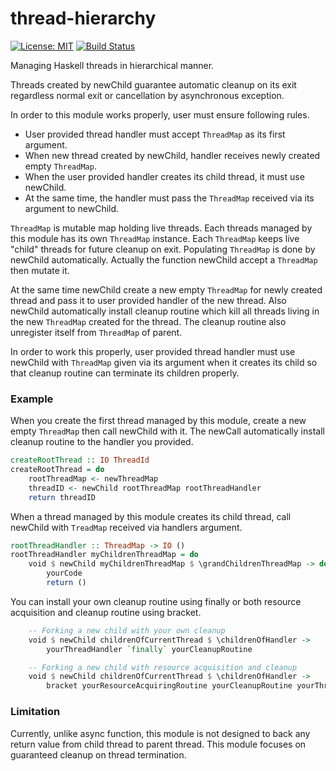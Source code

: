 # thread-hierarchy

[![License: MIT](https://img.shields.io/badge/License-MIT-brightgreen.svg)](https://opensource.org/licenses/MIT)
[![Build Status](https://travis-ci.org/nshimaza/thread-hierarchy.svg?branch=master)](https://travis-ci.org/nshimaza/thread-hierarchy)

Managing Haskell threads in hierarchical manner.

Threads created by newChild guarantee automatic cleanup on its exit regardless normal exit
or cancellation by asynchronous exception.

In order to this module works properly, user must ensure following rules.

* User provided thread handler must accept `ThreadMap` as its first argument.
* When new thread created by newChild, handler receives newly created empty `ThreadMap`.
* When the user provided handler creates its child thread, it must use newChild.
* At the same time, the handler must pass the `ThreadMap` received via its argument to newChild.

`ThreadMap` is mutable map holding live threads.  Each threads managed by this module has its
own `ThreadMap` instance.  Each `ThreadMap` keeps live "child" threads for future cleanup on exit.
Populating `ThreadMap` is done by newChild automatically.
Actually the function newChild accept a `ThreadMap` then mutate it.

At the same time newChild create a new empty `ThreadMap` for newly created thread and pass it
to user provided handler of the new thread.
Also newChild automatically install cleanup routine which kill all threads living in the new
`ThreadMap` created for the thread.
The cleanup routine also unregister itself from `ThreadMap` of parent.

In order to work this properly, user provided thread handler must use newChild with `ThreadMap`
given via its argument when it creates its child so that cleanup routine can terminate
its children properly.


### Example

When you create the first thread managed by this module, create a new empty `ThreadMap` then call
newChild with it.  The newCall automatically install cleanup routine to the handler you provided.

```haskell
createRootThread :: IO ThreadId
createRootThread = do
    rootThreadMap <- newThreadMap
    threadID <- newChild rootThreadMap rootThreadHandler
    return threadID
```

When a thread managed by this module creates its child thread, call newChild with `TreadMap`
received via handlers argument.

```haskell
rootThreadHandler :: ThreadMap -> IO ()
rootThreadHandler myChildrenThreadMap = do
    void $ newChild myChildrenThreadMap $ \grandChildrenThreadMap -> do
        yourCode
        return ()
```

You can install your own cleanup routine using finally or both resource acquisition and cleanup
routine using bracket.

```haskell
    -- Forking a new child with your own cleanup
    void $ newChild childrenOfCurrentThread $ \childrenOfHandler ->
        yourThreadHandler `finally` yourCleanupRoutine

    -- Forking a new child with resource acquisition and cleanup
    void $ newChild childrenOfCurrentThread $ \childrenOfHandler ->
        bracket yourResourceAcquiringRoutine yourCleanupRoutine yourThreadHandler
```

### Limitation

Currently, unlike async function, this module is not designed to back any return value
from child thread to parent thread.  This module focuses on guaranteed cleanup on thread termination.
